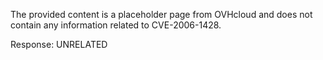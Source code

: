 The provided content is a placeholder page from OVHcloud and does not contain any information related to CVE-2006-1428.

Response: UNRELATED